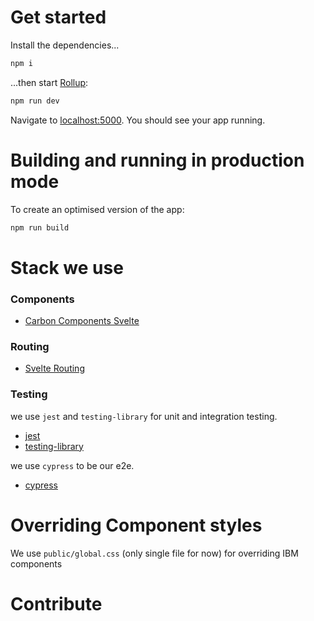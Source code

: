 # Get started

Install the dependencies...

```bash
npm i
```
...then start [Rollup](https://rollupjs.org):

```bash
npm run dev
```

Navigate to [localhost:5000](http://localhost:5000). You should see your app running. 


# Building and running in production mode

To create an optimised version of the app:

```bash
npm run build
```

# Stack we use
### Components
- [Carbon Components Svelte](https://carbon-svelte.vercel.app/)

### Routing
- [Svelte Routing](https://github.com/EmilTholin/svelte-routing)

### Testing
we use `jest` and `testing-library` for unit and integration testing.
- [jest](https://jestjs.io/)
- [testing-library](https://testing-library.com/docs/svelte-testing-library/intro/)

we use `cypress` to be our e2e.
- [cypress](https://www.cypress.io/)

# Overriding Component styles
We use `public/global.css` (only single file for now) for overriding IBM components

# Contribute

